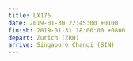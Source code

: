 ```yaml
---
title: LX176
date: 2019-01-30 22:45:00 +0100
finish: 2019-01-31 18:00:00 +0800
depart: Zurich (ZRH)
arrive: Singapore Changi (SIN)
---
```

